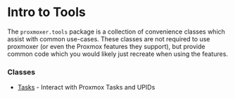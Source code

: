 # Intro to Tools

The `proxmoxer.tools` package is a collection of convenience classes which assist with common use-cases. 
These classes are not required to use proxmoxer (or even the Proxmox features they support), but provide common code which you would likely just recreate when using the features.

### Classes

* [Tasks](./tasks.md) - Interact with Proxmox Tasks and UPIDs

